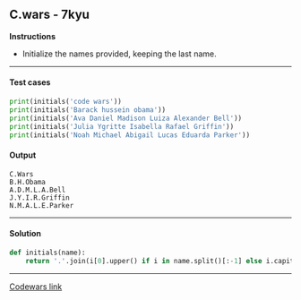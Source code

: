 ## C.wars - 7kyu

**Instructions**

- Initialize the names provided, keeping the last name.

---

#### Test cases

```python
print(initials('code wars'))
print(initials('Barack hussein obama'))
print(initials('Ava Daniel Madison Luiza Alexander Bell'))
print(initials('Julia Ygritte Isabella Rafael Griffin'))
print(initials('Noah Michael Abigail Lucas Eduarda Parker'))
```

#### Output
```
C.Wars
B.H.Obama
A.D.M.L.A.Bell
J.Y.I.R.Griffin
N.M.A.L.E.Parker
```

---

#### Solution

```python
def initials(name):
    return '.'.join(i[0].upper() if i in name.split()[:-1] else i.capitalize() for i in name.split())
```

---

[Codewars link](https://www.codewars.com/kata/55968ab32cf633c3f8000008)

